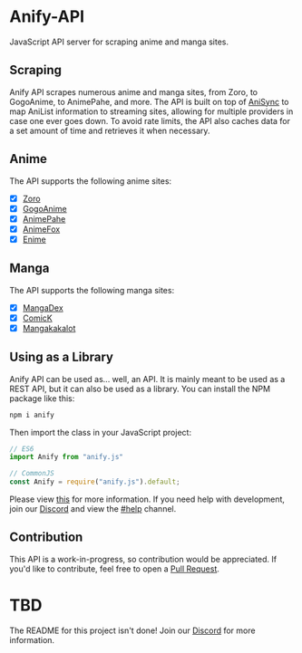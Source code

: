 # Anify-API
JavaScript API server for scraping anime and manga sites.

## Scraping
Anify API scrapes numerous anime and manga sites, from Zoro, to GogoAnime, to AnimePahe, and more. The API is built on top of [AniSync](https://github.com/Eltik/AniSync) to map AniList information to streaming sites, allowing for multiple providers in case one ever goes down. To avoid rate limits, the API also caches data for a set amount of time and retrieves it when necessary.
## Anime
The API supports the following anime sites:
- [x] [Zoro](https://zoro.to)
- [x] [GogoAnime](https://www1.gogoanime.bid/)
- [x] [AnimePahe](https://animepahe.com)
- [x] [AnimeFox](https://animefox.to)
- [x] [Enime](https://enime.moe)

## Manga
The API supports the following manga sites:
- [x] [MangaDex](https://mangadex.org)
- [x] [ComicK](https://comick.app)
- [x] [Mangakakalot](https://mangakakalot.com)

## Using as a Library
Anify API can be used as... well, an API. It is mainly meant to be used as a REST API, but it can also be used as a library. You can install the NPM package like this:
```bash
npm i anify
```
Then import the class in your JavaScript project:
```javascript
// ES6
import Anify from "anify.js"

// CommonJS
const Anify = require("anify.js").default;
```
Please view [this](https://github.com/Eltik/Anify-API/issues/1) for more information. If you need help with development, join our [Discord](https://anify.tv/discord) and view the [#help](https://discord.com/channels/950964096600252507/1071533139631026287) channel.

## Contribution
This API is a work-in-progress, so contribution would be appreciated. If you'd like to contribute, feel free to open a [Pull Request](https://github.com/Eltik/Anify-API/pulls).

# TBD
The README for this project isn't done! Join our [Discord](https://anify.tv/discord) for more information.